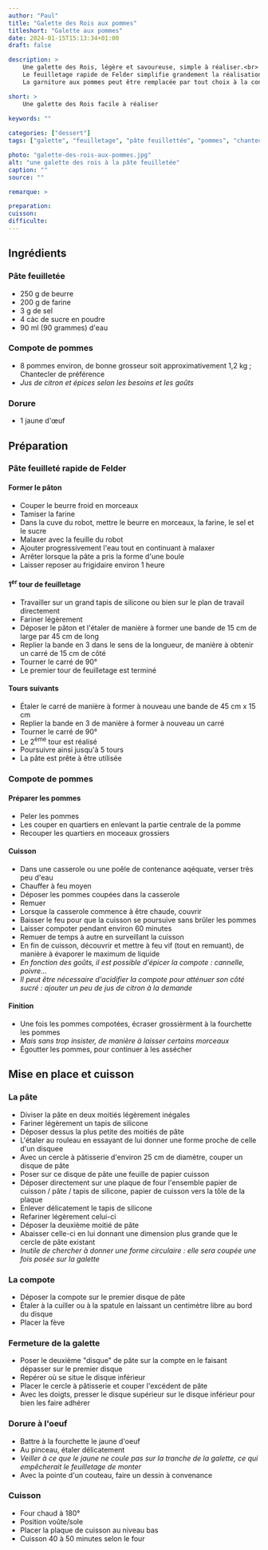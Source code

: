 ```yaml
---
author: "Paul"
title: "Galette des Rois aux pommes"
titleshort: "Galette aux pommes"
date: 2024-01-15T15:13:34+01:00
draft: false

description: >
    Une galette des Rois, légère et savoureuse, simple à réaliser.<br>
    Le feuilletage rapide de Felder simplifie grandement la réalisation de la pâte feuilletée.<br>
    La garniture aux pommes peut être remplacée par tout choix à la convenance de chacun, notamment la frangipane...

short: >
    Une galette des Rois facile à réaliser
    
keywords: ""

categories: ["dessert"]
tags: ["galette", "feuilletage", "pâte feuillettée", "pommes", "chanteclerc","Felder", "rapide", "frangipane"]

photo: "galette-des-rois-aux-pommes.jpg"
alt: "une galette des rois à la pâte feuilletée"
caption: ""
source: ""

remarque: >

preparation: 
cuisson: 
difficulte:
---
```



## Ingrédients
### Pâte feuilletée
- 250 g de beurre
- 200 g de farine
- 3 g de sel
- 4 càc de sucre en poudre
- 90 ml (90 grammes) d'eau
### Compote de pommes
- 8 pommes environ, de bonne grosseur soit approximativement 1,2 kg ; Chantecler de préférence
- *Jus de citron et épices selon les besoins et les goûts*
### Dorure
- 1 jaune d'&oelig;uf
## Préparation
### Pâte feuilleté rapide de Felder
#### Former le pâton
- Couper le beurre froid en morceaux
- Tamiser la farine
- Dans la cuve du robot, mettre le beurre en morceaux, la farine, le sel et le sucre
- Malaxer avec la feuille du robot
- Ajouter progressivement l'eau tout en continuant à malaxer
- Arrêter lorsque la pâte a pris la forme d'une boule
- Laisser reposer au frigidaire environ 1 heure
#### 1<sup>er</sup> tour de feuilletage
- Travailler sur un grand tapis de silicone ou bien sur le plan de travail directement
- Fariner légèrement
- Déposer le pâton et l'étaler de manière à former une bande de 15 cm de large par 45 cm de long
- Replier la bande en 3 dans le sens de la longueur, de manière à obtenir un carré de 15 cm de côté
- Tourner le carré de 90°
- Le premier tour de feuilletage est terminé
#### Tours suivants
- Étaler le carré de manière à former à nouveau une bande de 45 cm x 15 cm
- Replier la bande en 3 de manière à former à nouveau un carré
- Tourner le carré de 90°
- Le 2<sup>ème</sup> tour est réalisé
- Poursuivre ainsi jusqu'à 5 tours
- La pâte est prête à être utilisée
### Compote de pommes
#### Préparer les pommes
- Peler les pommes
- Les couper en quartiers en enlevant la partie centrale de la pomme
- Recouper les quartiers en moceaux grossiers
#### Cuisson
- Dans une casserole ou une poêle de contenance aqéquate, verser très peu d'eau
- Chauffer à feu moyen
- Déposer les pommes coupées dans la casserole
- Remuer
- Lorsque la casserole commence à être chaude, couvrir
- Baisser le feu pour que la cuisson se poursuive sans brûler les pommes
- Laisser compoter pendant environ 60 minutes
- Remuer de temps à autre en surveillant la cuisson
- En fin de cuisson, découvrir et mettre à feu vif (tout en remuant), de manière à évaporer le maximum de liquide
- *En fonction des goûts, il est possible d'épicer la compote : cannelle, poivre...*
- *Il peut être nécessaire d'acidifier la compote pour atténuer son côté sucré : ajouter un peu de jus de citron à la demande*
#### Finition
- Une fois les pommes compotées, écraser grossièrment à la fourchette les pommes
- *Mais sans trop insister, de manière à laisser certains morceaux*
- Égoutter les pommes, pour continuer à les assécher
## Mise en place et cuisson
### La pâte
- Diviser la pâte en deux moitiés légèrement inégales
- Fariner légèrement un tapis de silicone
- Déposer dessus la plus petite des moitiés de pâte
- L'étaler au rouleau en essayant de lui donner une forme proche de celle d'un disquee
- Avec un cercle à pâtisserie d'environ 25 cm de diamètre, couper un disque de pâte
- Poser sur ce disque de pâte une feuille de papier cuisson
- Déposer directement sur une plaque de four l'ensemble papier de cuisson / pâte / tapis de silicone, papier de cuisson vers la tôle de la plaque
- Enlever délicatement le tapis de silicone
- Refariner légèrement celui-ci
- Déposer la deuxième moitié de pâte
- Abaisser celle-ci en lui donnant une dimension plus grande que le cercle de pâte existant
- *Inutile de chercher à donner une forme circulaire : elle sera coupée une fois posée sur la galette*
### La compote
- Déposer la compote sur le premier disque de pâte
- Étaler à la cuiller ou à la spatule en laissant un centimètre libre au bord du disque
- Placer la fève
### Fermeture de la galette
- Poser le deuxième "disque" de pâte sur la compte en le faisant dépasser sur le premier disque
- Repérer où se situe le disque inférieur
- Placer le cercle à pâtisserie et couper l'excédent de pâte
- Avec les doigts, presser le disque supérieur sur le disque inférieur pour bien les faire adhérer
### Dorure à l'oeuf
- Battre à la fourchette le jaune d'oeuf
- Au pinceau, étaler délicatement
- *Veiller à ce que le jaune ne coule pas sur la tranche de la galette, ce qui empêcherait le feuilletage de monter*
- Avec la pointe d'un couteau, faire un dessin à convenance
### Cuisson
- Four chaud à 180°
- Position voûte/sole
- Placer la plaque de cuisson au niveau bas
- Cuisson 40 à 50 minutes selon le four